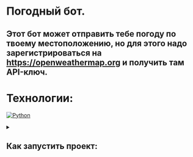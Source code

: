 # Погодный бот.

## Этот бот может отправить тебе погоду по твоему местоположению, но для этого надо зарегистрироваться на https://openweathermap.org и получить там API-ключ.

# Технологии:
[![Python](https://img.shields.io/badge/-Python-3775A9?style=for-the-badge&logo=Python&logoColor=FFD142)](https://www.python.org/)


<details>
<summary><h2>Как запустить проект:</h2></summary>

## *Клонировать репозиторий:*
    git clone https://github.com/EgorGushin/weather_bot.git

## *Запуск бота:*
### python3 bot_weather.py
